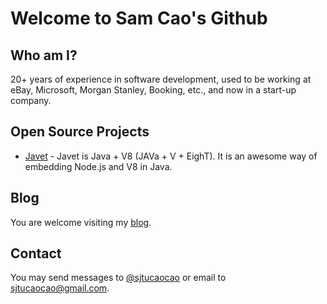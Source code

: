 # Welcome to Sam Cao's Github

## Who am I?

20+ years of experience in software development, used to be working at eBay, Microsoft, Morgan Stanley, Booking, etc., and now in a start-up company.

## Open Source Projects

* [Javet](https://github.com/caoccao/Javet) - Javet is Java + V8 (JAVa + V + EighT). It is an awesome way of embedding Node.js and V8 in Java.

## Blog

You are welcome visiting my [blog](http://caoccao.blogspot.com/).

## Contact

You may send messages to [@sjtucaocao](https://twitter.com/sjtucaocao) or email to sjtucaocao@gmail.com.
